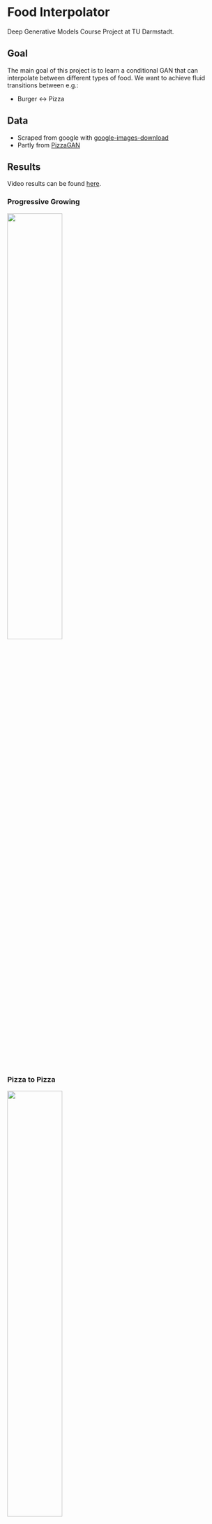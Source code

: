 # Food Interpolator
Deep Generative Models Course Project at TU Darmstadt.

## Goal
The main goal of this project is to learn a conditional GAN that can interpolate between different types of food. 
We want to achieve fluid transitions between e.g.:
- Burger <-> Pizza

## Data
- Scraped from google with [google-images-download](https://github.com/hardikvasa/google-images-download)
- Partly from [PizzaGAN](http://pizzagan.csail.mit.edu/)

## Results
Video results can be found [here](https://www.youtube.com/watch?v=LndGGbR4uxY&list=PLVCWvLHvDaenJrE2N-Akwo7-1kGN5vd5W).

### Progressive Growing
[<img src="https://img.youtube.com/vi/V7n1M14jKPM/maxresdefault.jpg" width="50%">](https://youtu.be/V7n1M14jKPM)

### Pizza to Pizza
[<img src="https://img.youtube.com/vi/MSPZ56zy-OU/maxresdefault.jpg" width="50%">](https://youtu.be/MSPZ56zy-OU)

### Burger to Burger
[<img src="https://img.youtube.com/vi/LndGGbR4uxY/maxresdefault.jpg" width="50%">](https://youtu.be/LndGGbR4uxY)

### Random Latent Space
[<img src="https://img.youtube.com/vi/n0ucsR-ko60/maxresdefault.jpg" width="50%">](https://youtu.be/n0ucsR-ko60)

## Code Base
The code is based on a [PyTorch implementation](https://github.com/jalola/improved-wgan-pytorch) of [Improved Training of Wasserstein GAN](https://arxiv.org/abs/1704.00028) and a [PyTorch implementation of Progressive Growing of GANs](https://github.com/jeromerony/Progressive_Growing_of_GANs-PyTorch)

